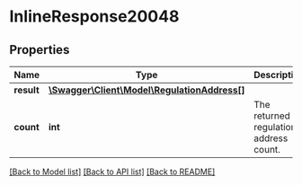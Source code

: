 # InlineResponse20048

## Properties
Name | Type | Description | Notes
------------ | ------------- | ------------- | -------------
**result** | [**\Swagger\Client\Model\RegulationAddress[]**](RegulationAddress.md) |  | [optional] 
**count** | **int** | The returned regulation address count. | [optional] 

[[Back to Model list]](../README.md#documentation-for-models) [[Back to API list]](../README.md#documentation-for-api-endpoints) [[Back to README]](../README.md)


